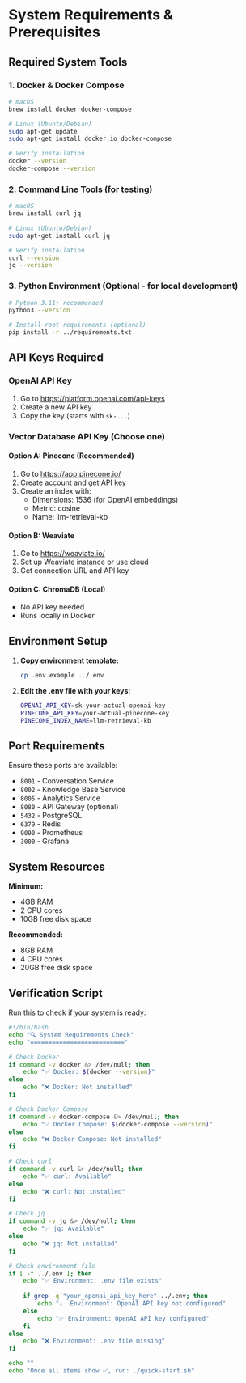 # System Requirements & Prerequisites

## Required System Tools

### 1. Docker & Docker Compose
```bash
# macOS
brew install docker docker-compose

# Linux (Ubuntu/Debian)
sudo apt-get update
sudo apt-get install docker.io docker-compose

# Verify installation
docker --version
docker-compose --version
```

### 2. Command Line Tools (for testing)
```bash
# macOS
brew install curl jq

# Linux (Ubuntu/Debian)  
sudo apt-get install curl jq

# Verify installation
curl --version
jq --version
```

### 3. Python Environment (Optional - for local development)
```bash
# Python 3.11+ recommended
python3 --version

# Install root requirements (optional)
pip install -r ../requirements.txt
```

## API Keys Required

### OpenAI API Key
1. Go to https://platform.openai.com/api-keys
2. Create a new API key
3. Copy the key (starts with `sk-...`)

### Vector Database API Key (Choose one)

#### Option A: Pinecone (Recommended)
1. Go to https://app.pinecone.io/
2. Create account and get API key
3. Create an index with:
   - Dimensions: 1536 (for OpenAI embeddings)
   - Metric: cosine
   - Name: llm-retrieval-kb

#### Option B: Weaviate
1. Go to https://weaviate.io/
2. Set up Weaviate instance or use cloud
3. Get connection URL and API key

#### Option C: ChromaDB (Local)
- No API key needed
- Runs locally in Docker

## Environment Setup

1. **Copy environment template:**
   ```bash
   cp .env.example ../.env
   ```

2. **Edit the .env file with your keys:**
   ```bash
   OPENAI_API_KEY=sk-your-actual-openai-key
   PINECONE_API_KEY=your-actual-pinecone-key
   PINECONE_INDEX_NAME=llm-retrieval-kb
   ```

## Port Requirements

Ensure these ports are available:
- `8001` - Conversation Service
- `8002` - Knowledge Base Service  
- `8005` - Analytics Service
- `8080` - API Gateway (optional)
- `5432` - PostgreSQL
- `6379` - Redis
- `9090` - Prometheus
- `3000` - Grafana

## System Resources

**Minimum:**
- 4GB RAM
- 2 CPU cores
- 10GB free disk space

**Recommended:**
- 8GB RAM
- 4 CPU cores
- 20GB free disk space

## Verification Script

Run this to check if your system is ready:

```bash
#!/bin/bash
echo "🔍 System Requirements Check"
echo "=========================="

# Check Docker
if command -v docker &> /dev/null; then
    echo "✅ Docker: $(docker --version)"
else
    echo "❌ Docker: Not installed"
fi

# Check Docker Compose
if command -v docker-compose &> /dev/null; then
    echo "✅ Docker Compose: $(docker-compose --version)"
else
    echo "❌ Docker Compose: Not installed"
fi

# Check curl
if command -v curl &> /dev/null; then
    echo "✅ curl: Available"
else
    echo "❌ curl: Not installed"
fi

# Check jq
if command -v jq &> /dev/null; then
    echo "✅ jq: Available"
else
    echo "❌ jq: Not installed"
fi

# Check environment file
if [ -f ../.env ]; then
    echo "✅ Environment: .env file exists"
    
    if grep -q "your_openai_api_key_here" ../.env; then
        echo "⚠️  Environment: OpenAI API key not configured"
    else
        echo "✅ Environment: OpenAI API key configured"
    fi
else
    echo "❌ Environment: .env file missing"
fi

echo ""
echo "Once all items show ✅, run: ./quick-start.sh"
```